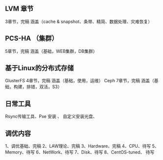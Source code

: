 ## LVM 章节
3章节，完稿
涵盖（cache & snapshot、条带、精简、数据处理、灾难恢复）

## PCS-HA （集群）
5章节，完稿
涵盖（基础，WEB集群，DB集群）

## 基于Linux的分布式存储
GlusterFS  4章节，完稿 
涵盖（基础，使用，运维）
Ceph   7章节，完稿
涵盖（基础，构建，排错，双活，S3）

## 日常工具
Rsync传输工具、Pxe 安装 、 自定义安装光盘、

## 调优内容
1、调优基础、完稿
2、LAW理论、完稿
3、Hardware、完稿
4、CPU、待写
5、Memory、待写
6、NetWork、待写
7、Disk、待写
8、CentOS-tuned、 待写